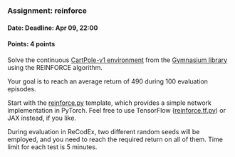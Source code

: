 ### Assignment: reinforce
#### Date: Deadline: Apr 09, 22:00
#### Points: 4 points

Solve the continuous [CartPole-v1 environment](https://gymnasium.farama.org/environments/classic_control/cart_pole/)
from the [Gymnasium library](https://gymnasium.farama.org/) using the REINFORCE
algorithm.

Your goal is to reach an average return of 490 during 100 evaluation episodes.

Start with the [reinforce.py](https://github.com/ufal/npfl139/tree/master/labs/06/reinforce.py)
template, which provides a simple network implementation in PyTorch. Feel free
to use TensorFlow ([reinforce.tf.py](https://github.com/ufal/npfl139/tree/master/labs/06/reinforce.tf.py))
or JAX instead, if you like.

During evaluation in ReCodEx, two different random seeds will be employed, and
you need to reach the required return on all of them. Time limit for each test
is 5 minutes.
